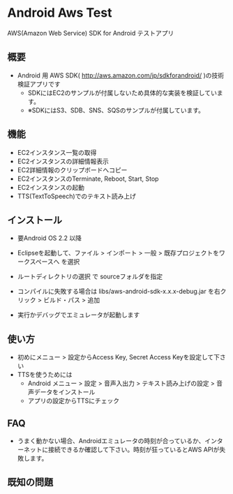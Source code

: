 Android Aws Test
==========

AWS(Amazon Web Service) SDK for Android テストアプリ

## 概要

- Android 用 AWS SDK( http://aws.amazon.com/jp/sdkforandroid/ )の技術検証アプリです
  - SDKにはEC2のサンプルが付属しないため具体的な実装を検証しています。
  - ※SDKにはS3、SDB、SNS、SQSのサンプルが付属しています。

## 機能

- EC2インスタンス一覧の取得
- EC2インスタンスの詳細情報表示
- EC2詳細情報のクリップボードへコピー
- EC2インスタンスのTerminate, Reboot, Start, Stop
- EC2インスタンスの起動
- TTS(TextToSpeech)でのテキスト読み上げ

## インストール

- 要Android OS 2.2 以降

- Eclipseを起動して、ファイル > インポート > 一般 > 既存プロジェクトをワークスペースへ を選択
- ルートディレクトリの選択 で sourceフォルダを指定
- コンパイルに失敗する場合は libs/aws-android-sdk-x.x.x-debug.jar を右クリック > ビルド・パス > 追加
- 実行かデバッグでエミュレータが起動します

## 使い方

- 初めにメニュー > 設定からAccess Key, Secret Access Keyを設定して下さい
- TTSを使うためには
  - Android メニュー > 設定 > 音声入出力 > テキスト読み上げの設定 > 音声データをインストール
  - アプリの設定からTTSにチェック

## FAQ

- うまく動かない場合、Androidエミュレータの時刻が合っているか、インターネットに接続できるか確認して下さい。時刻が狂っているとAWS APIが失敗します。

## 既知の問題
